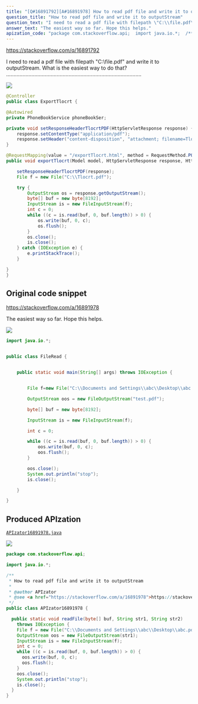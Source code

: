 ```yaml
---
title: "[Q#16891792][A#16891978] How to read pdf file and write it to outputStream"
question_title: "How to read pdf file and write it to outputStream"
question_text: "I need to read a pdf file with filepath \"C:\\file.pdf\" and write it to outputStream. What is the easiest way to do that? ..........................................................................................."
answer_text: "The easiest way so far. Hope this helps."
apization_code: "package com.stackoverflow.api;  import java.io.*;  /**  * How to read pdf file and write it to outputStream  *  * @author APIzator  * @see <a href=\"https://stackoverflow.com/a/16891978\">https://stackoverflow.com/a/16891978</a>  */ public class APIzator16891978 {    public static void readFile(byte[] buf, String str1, String str2)     throws IOException {     File f = new File(\"C:\\\\Documents and Settings\\\\abc\\\\Desktop\\\\abc.pdf\");     OutputStream oos = new FileOutputStream(str1);     InputStream is = new FileInputStream(f);     int c = 0;     while ((c = is.read(buf, 0, buf.length)) > 0) {       oos.write(buf, 0, c);       oos.flush();     }     oos.close();     System.out.println(\"stop\");     is.close();   } }"
---
```


https://stackoverflow.com/q/16891792

I need to read a pdf file with filepath &quot;C:\file.pdf&quot; and write it to outputStream. What is the easiest way to do that?
...........................................................................................


<div class="code-logo"><img src="/stackoverflow.png" /></div>

```java
@Controller
public class ExportTlocrt {

@Autowired
private PhoneBookService phoneBookSer;

private void setResponseHeaderTlocrtPDF(HttpServletResponse response) {
    response.setContentType("application/pdf");
    response.setHeader("content-disposition", "attachment; filename=Tlocrt.pdf" );
} 

@RequestMapping(value = "/exportTlocrt.html", method = RequestMethod.POST)
public void exportTlocrt(Model model, HttpServletResponse response, HttpServletRequest request){

    setResponseHeaderTlocrtPDF(response);
    File f = new File("C:\\Tlocrt.pdf");

    try {
        OutputStream os = response.getOutputStream();
        byte[] buf = new byte[8192];
        InputStream is = new FileInputStream(f);
        int c = 0;
        while ((c = is.read(buf, 0, buf.length)) > 0) {
            os.write(buf, 0, c);
            os.flush();
        }
        os.close();
        is.close();
    } catch (IOException e) {
        e.printStackTrace();
    }

}
}
```


## Original code snippet

https://stackoverflow.com/a/16891978

The easiest way so far. Hope this helps.

<div class="code-logo"><img src="/stackoverflow.png" /></div>

```java
import java.io.*;


public class FileRead {


    public static void main(String[] args) throws IOException {


        File f=new File("C:\\Documents and Settings\\abc\\Desktop\\abc.pdf");

        OutputStream oos = new FileOutputStream("test.pdf");

        byte[] buf = new byte[8192];

        InputStream is = new FileInputStream(f);

        int c = 0;

        while ((c = is.read(buf, 0, buf.length)) > 0) {
            oos.write(buf, 0, c);
            oos.flush();
        }

        oos.close();
        System.out.println("stop");
        is.close();

    }

}
```

## Produced APIzation

[`APIzator16891978.java`](https://github.com/blind-papers/apization-temp-data/raw/main/search/APIzator16891978.java)

<div class="code-logo"><img src="/apizator.png" /></div>

```java
package com.stackoverflow.api;

import java.io.*;

/**
 * How to read pdf file and write it to outputStream
 *
 * @author APIzator
 * @see <a href="https://stackoverflow.com/a/16891978">https://stackoverflow.com/a/16891978</a>
 */
public class APIzator16891978 {

  public static void readFile(byte[] buf, String str1, String str2)
    throws IOException {
    File f = new File("C:\\Documents and Settings\\abc\\Desktop\\abc.pdf");
    OutputStream oos = new FileOutputStream(str1);
    InputStream is = new FileInputStream(f);
    int c = 0;
    while ((c = is.read(buf, 0, buf.length)) > 0) {
      oos.write(buf, 0, c);
      oos.flush();
    }
    oos.close();
    System.out.println("stop");
    is.close();
  }
}

```
